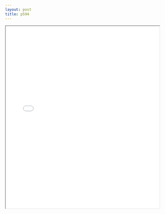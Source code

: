 ```yaml
---
layout: post
title: p594
---
```


<div class="pdf-container">
<iframe src="/ea/assets/pdfs/pub.n.ins/p594.pdf" height="600" width="100%" allowFullScreen="true"></iframe>
</div>


